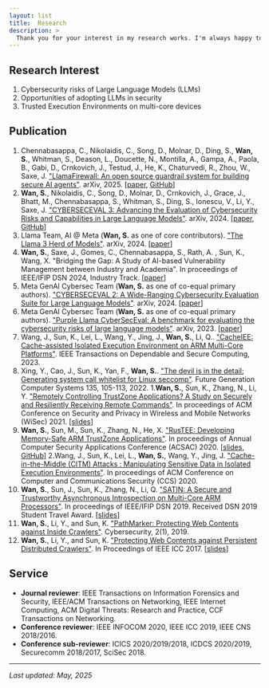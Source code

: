 ```yaml
---
layout: list
title:  Research
description: >
  Thank you for your interest in my research works. I'm always happy to discuss them with you.
---
```


## Research Interest 
1. Cybersecurity risks of Large Language Models (LLMs)
2. Opportunities of adopting LLMs in security
3. Trusted Execution Environments on multi-core devices

## Publication
1. Chennabasappa, C., Nikolaidis, C., Song, D., Molnar, D., Ding, S., **Wan, S.**, Whitman, S., Deason, L., Doucette, N., Montilla, A., Gampa, A., Paola, B., Gabi, D., Crnkovich, J., Testud, J., He, K., Chaturvedi, R., Zhou, W., Saxe, J. ["LlamaFirewall: An open source guardrail system for building secure AI agents"][llamafirewall]. arXiv, 2025. [[paper][llamafirewall-paper], [GitHub][llamafirewall-github]]
1.  **Wan, S.**, Nikolaidis, C., Song, D., Molnar, D., Crnkovich, J., Grace, J., Bhatt, M., Chennabasappa, S., Whitman, S., Ding, S., Ionescu, V., Li, Y., Saxe, J. ["CYBERSECEVAL 3: Advancing the Evaluation of Cybersecurity Risks and Capabilities in Large Language Models"][cyberseceval-3]. arXiv, 2024. [[paper][cyberseceval-3-paper], [GitHub][purplellama-github]]
2.  Llama Team, AI @ Meta (**Wan, S.** as one of core contributors). ["The Llama 3 Herd of Models"][llama-3]. arXiv, 2024. [[paper][llama-3-paper]]
3. **Wan, S.**, Saxe, J., Gomes, C., Chennabasappa, S., Rath, A. , Sun, K., Wang, X. "Bridging the Gap: A Study of AI-based Vulnerability Management between Industry and Academia". In proceedings of IEEE/IFIP DSN 2024, Industry Track. [[paper][bridging-paper]]
1. Meta GenAI Cybersec Team (**Wan, S.** as one of co-equal primary authors). ["CYBERSECEVAL 2: A Wide-Ranging Cybersecurity Evaluation Suite for Large Language Models"][cyberseceval-2]. arXiv, 2024. [[paper][cyberseceval-2-paper]]
1. Meta GenAI Cybersec Team (**Wan, S.** as one of co-equal primary authors). ["Purple Llama CyberSecEval: A benchmark for evaluating the cybersecurity risks of large language models"][cyberseceval]. arXiv, 2023. [[paper][cyberseceval-paper]]
2. Wang, J., Sun, K., Lei, L., Wang, Y., Jing, J., **Wan, S.**, Li, Q.. ["CacheIEE: Cache-assisted Isolated Execution Environment on ARM Multi-Core Platforms"][cacheiee]. IEEE Transactions on Dependable and Secure Computing, 2023.
3. Xing, Y., Cao, J., Sun, K., Yan, F., **Wan, S.**. ["The devil is in the detail: Generating system call whitelist for Linux seccomp"][devildetails]. Future Generation Computer Systems 135, 105-113, 2022.
1.**Wan, S.**, Sun, K., Zhang, N., Li, Y. ["Remotely Controlling TrustZone Applications? A Study on Securely and Resiliently Receiving Remote Commands"][tznic]. In proceedings of ACM Conference on Security and Privacy in Wireless and Mobile Networks (WiSec) 2021. [[slides][tznic-slides]]
1. **Wan, S.**, Sun, M., Sun, K., Zhang, N., He, X. ["RusTEE: Developing Memory-Safe ARM TrustZone Applications"][rustee]. In proceedings of Annual Computer Security Applications Conference (ACSAC) 2020. [[slides][rustee-slides], [GitHub][rustee-github]]
2.Wang, J., Sun, K., Lei, L., **Wan, S.**, Wang, Y., Jing, J. ["Cache-in-the-Middle (CITM) Attacks : Manipulating Sensitive Data in Isolated Execution Environments"][citm]. In proceedings of ACM Conference on Computer and Communications Security (CCS) 2020.
3. **Wan, S.**, Sun, J., Sun, K., Zhang, N., Li, Q. ["SATIN: A Secure and Trustworthy Asynchronous Introspection on Multi-Core ARM Processors"][satin]. In proceedings of IEEE/IFIP DSN 2019. Received DSN 2019 Student Travel Award. [[slides][satin-slides]]
4. **Wan, S.**, Li, Y., and Sun, K. ["PathMarker: Protecting Web Contents against Inside Crawlers"][pathmarker-journal]. Cybersecurity, 2(1), 2019. 
5. **Wan, S.**, Li, Y., and Sun, K. ["Protecting Web Contents against Persistent Distributed Crawlers"][pathmarker-conference]. In Proceedings of IEEE ICC 2017. [[slides][pathmarker-slides]]

[cyberseceval-3]: https://ai.meta.com/research/publications/cyberseceval-3-advancing-the-evaluation-of-cybersecurity-risks-and-capabilities-in-large-language-models/
[llama-3]: https://ai.meta.com/research/publications/the-llama-3-herd-of-models/
[cyberseceval-2]: https://ai.meta.com/research/publications/cyberseceval-2-a-wide-ranging-cybersecurity-evaluation-suite-for-large-language-models/
[cyberseceval]: https://ai.meta.com/research/publications/purple-llama-cyberseceval-a-benchmark-for-evaluating-the-cybersecurity-risks-of-large-language-models/
[cacheiee]: https://ieeexplore.ieee.org/abstract/document/10058110
[devildetails]: https://www.sciencedirect.com/science/article/abs/pii/S0167739X2200139X
[tznic]: https://dl.acm.org/doi/10.1145/3448300.3468501
[rustee]: https://dl.acm.org/doi/abs/10.1145/3427228.3427262
[citm]: https://dl.acm.org/doi/10.1145/3372297.3417886
[satin]: https://ieeexplore.ieee.org/document/8809538
[pathmarker-journal]: https://cybersecurity.springeropen.com/articles/10.1186/s42400-019-0023-1
[pathmarker-conference]: https://ieeexplore.ieee.org/document/7996685
[llamafirewall]: https://ai.meta.com/research/publications/llamafirewall-an-open-source-guardrail-system-for-building-secure-ai-agents/

[llamafirewall-paper]: https://www.arxiv.org/abs/2505.03574
[llamafirewall-github]: https://github.com/meta-llama/PurpleLlama/tree/main/LlamaFirewall
[cyberseceval-3-paper]: https://arxiv.org/abs/2408.01605
[llama-3-paper]: https://arxiv.org/abs/2407.21783
[bridging-paper]: https://arxiv.org/abs/2405.02435
[cyberseceval-2-paper]: https://arxiv.org/abs/2404.13161
[cyberseceval-paper]: https://arxiv.org/abs/2312.04724
[purplellama-github]: https://github.com/facebookresearch/PurpleLlama/tree/main/CybersecurityBenchmarks
[rustee-github]: https://github.com/apache/incubator-teaclave-trustzone-sdk
[tznic-slides]: ./assets/slides/TZNIC.pdf
[rustee-slides]: ./assets/slides/RusTEE.pdf
[satin-slides]: ./assets/slides/SATIN.pdf
[pathmarker-slides]: ./assets/slides/PathMarker.pdf

## Service
* **Journal reviewer**: IEEE Transactions on Information Forensics and Security, IEEE/ACM Transactions on Networking, IEEE Internet Computing, ACM Digital Threats: Research and Practice, CCF Transactions on Networking.
* **Conference reviewer**: IEEE INFOCOM 2020, IEEE ICC 2019, IEEE CNS 2018/2016.
* **Conference sub-reviewer**: ICICS 2020/2019/2018, ICDCS 2020/2019, Securecomm 2018/2017, SciSec 2018.

* * *

*Last updated: May, 2025*
